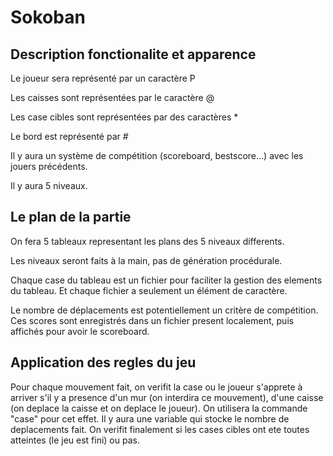 # Sokoban

## Description fonctionalite et apparence

Le joueur sera représenté par un caractère P

Les caisses sont représentées par le caractère @

Les case cibles sont représentées par des caractères *

Le bord est représenté par #

Il y aura un système de compétition (scoreboard, bestscore...) avec les jouers précédents.

Il y aura 5 niveaux.

## Le plan de la partie 

On fera 5 tableaux representant les plans des 5 niveaux differents. 

Les niveaux seront faits à la main, pas de génération procédurale.

Chaque case du tableau est un fichier pour faciliter la gestion des elements du tableau. Et chaque fichier a seulement un élément de caractère.

Le nombre de déplacements est potentiellement un critère de compétition. Ces scores sont enregistrés dans un fichier present localement, puis affichés pour avoir le scoreboard.

## Application des regles du jeu
Pour chaque mouvement fait, on verifit la case ou le joueur s'apprete à arriver s'il y a presence d'un mur (on interdira ce mouvement), d'une caisse (on deplace la caisse et on deplace le joueur). On utilisera la commande "case" pour cet effet. Il y aura une variable qui stocke le nombre de deplacements fait. On verifit finalement si les cases cibles ont ete toutes atteintes (le jeu est fini) ou pas.
